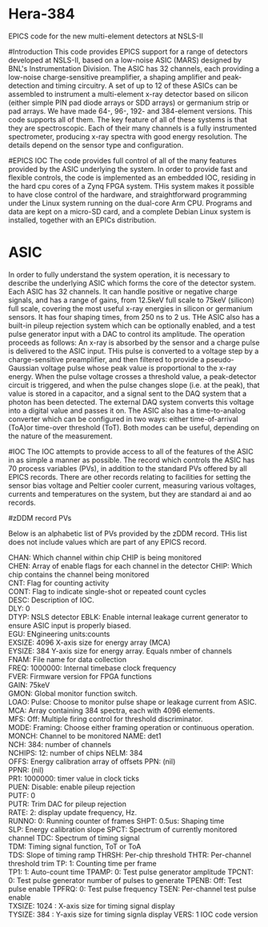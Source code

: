 # Hera-384
EPICS code for the new multi-element detectors at NSLS-II

#Introduction
This code provides EPICS support for a range of detectors developed at NSLS-II, based on a low-noise ASIC (MARS) designed by BNL's Instrumentation Division. The ASIC has 32 channels, each providing a low-noise charge-sensitive preamplifier, a shaping amplifier and peak-detection and timing circuitry. A set of up to 12 of these ASICs can be assembled to instrument a multi-element x-ray detector based on silicon (either simple PIN pad diode arrays or SDD arrays) or germanium strip or pad arrays. We have made 64-, 96-, 192- and 384-element versions. This code supports all of them.
The key feature of all of these systems is that they are spectroscopic. Each of their many channels is a fully instrumented spectrometer, producing x-ray spectra with good energy resolution. The details depend on the sensor type and configuration.

#EPICS IOC
The code provides full control of all of the many features provided by the ASIC underlying the system. In order to provide fast and flexible controls, the code is implemented as an embedded IOC, residing in the hard cpu cores of a Zynq FPGA system. THis system makes it possible to have close control of the hardware, and straightforward programming under the Linux system running on the dual-core Arm CPU. Programs and data are kept on a micro-SD card, and a complete Debian Linux system is installed, together with an EPICs distribution.

# ASIC
In order to fully understand the system operation, it is necessary to describe the underlying ASIC which forms the core of the detector system. Each ASIC has 32 channels. It can handle positive or negative charge signals, and has a range of gains, from 12.5keV full scale to 75keV (silicon) full scale, covering the most useful x-ray energies in silicon or germanium sensors. It has four shaping times, from 250 ns to 2 us. THe ASIC also has a built-in pileup rejection system which can be optionally enabled, and a test pulse generator input with a DAC to control its amplitude.
The operation proceeds as follows:
An x-ray is absorbed by the sensor and a charge pulse is delivered to the ASIC input. THis pulse is converted to a voltage step by a charge-sensitive preamplifier, and then filtered to provide a pseudo-Gaussian voltage pulse whose peak value is proportional to the x-ray energy. When the pulse voltage crosses a threshold value, a peak-detector circuit is triggered, and when the pulse changes slope (i.e. at the peak), that value is stored in a capacitor, and a signal sent to the DAQ system that a photon has been detected. The external DAQ system converts this voltage into a digital value and passes it on. The ASIC also has a time-to-analog converter which can be configured in two ways: either time-of-arrival (ToA)or time-over threshold (ToT). Both modes can be useful, depending on the nature of the measurement.

#IOC
The IOC attempts to provide access to all of the features of the ASIC in as simple a manner as possible. The record which controls the ASIC has 70 process variables (PVs), in addition to the standard PVs offered by all EPICS records. There are other records relating to facilities for setting the sensor bias voltage and Peltier cooler current, measuring various voltages, currents and temperatures on the system, but they are standard ai and ao records.

#zDDM record PVs

Below is an alphabetic list of PVs provided by the zDDM record. THis list does not include values which are part of any EPICS record.

CHAN: Which channel within chip CHIP is being monitored             
CHEN: Array of enable flags for each channel in the detector
CHIP: Which chip contains the channel being monitored            
CNT:  Flag for counting activity          
CONT: Flag to indicate single-shot or repeated count cycles       
DESC: Description of IOC.             
DLY: 0              
DTYP: NSLS detector 
EBLK: Enable internal leakage current generator to ensure ASIC input is properly biased.           
EGU: ENgineering units:counts         
EXSIZE: 4096 X-axis size for energy array (MCA)       
EYSIZE: 384  Y-axis size for energy array. Equals nmber of channels        
FNAM: File name for data collection              
FREQ: 1000000: Internal timebase clock frequency       
FVER: Firmware version for FPGA functions             
GAIN: 75keV         
GMON: Global monitor function switch.           
LOAO: Pulse: Choose to monitor pulse shape or leakage current from ASIC.    
MCA: Array containing 384 spectra, each with 4096 elements.          
MFS: Off: Multiple firing control for threshold discriminator.            
MODE: Framing: Choose either framing operation or continuous operation.       
MONCH: Channel to be monitored 
NAME: det1          
NCH: 384: number of channels            
NCHIPS: 12: number of chips
NELM: 384           
OFFS: Energy calibration array of offsets
PPN: (nil)          
PPNR: (nil)         
PR1: 1000000: timer value in clock ticks        
PUEN: Disable: enable pileup rejection       
PUTF: 0             
PUTR: Trim DAC for pileup rejection        
RATE: 2: display update frequency, Hz.             
RUNNO: 0: Running counter of frames
SHPT: 0.5us: Shaping time         
SLP: Energy calibration slope
SPCT: Spectrum of currently monitored channel
TDC: Spectrum of timing signal          
TDM: Timing signal function, ToT or ToA          
TDS: Slope of timing ramp
THRSH: Per-chip threshold 
THTR: Per-channel threshold trim
TP: 1: Counting time per frame               
TP1: 1: Auto-count time
TPAMP: 0: Test pulse generator amplitude
TPCNT: 0: Test pulse generator number of pulses to generate
TPENB: Off: Test pulse enable
TPFRQ: 0: Test pulse frequency
TSEN: Per-channel test pulse enable         
TXSIZE: 1024 : X-axis size for timing signal display       
TYSIZE: 384 : Y-axis size for timing signla display
VERS: 1 IOC code version             

